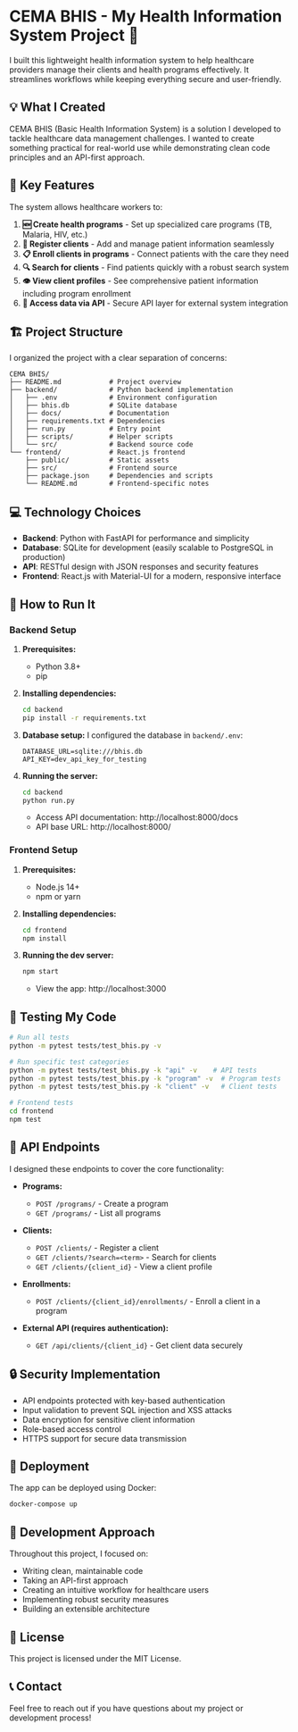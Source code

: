 # CEMA BHIS - My Health Information System Project 🏥

I built this lightweight health information system to help healthcare providers manage their clients and health programs effectively. It streamlines workflows while keeping everything secure and user-friendly.

## 💡 What I Created

CEMA BHIS (Basic Health Information System) is a solution I developed to tackle healthcare data management challenges. I wanted to create something practical for real-world use while demonstrating clean code principles and an API-first approach.

## 🔑 Key Features

The system allows healthcare workers to:

1. **🆕 Create health programs** - Set up specialized care programs (TB, Malaria, HIV, etc.)
2. **👤 Register clients** - Add and manage patient information seamlessly
3. **📋 Enroll clients in programs** - Connect patients with the care they need
4. **🔍 Search for clients** - Find patients quickly with a robust search system
5. **👁️ View client profiles** - See comprehensive patient information including program enrollment
6. **🔌 Access data via API** - Secure API layer for external system integration

## 🏗️ Project Structure

I organized the project with a clear separation of concerns:

```
CEMA BHIS/
├── README.md            # Project overview
├── backend/             # Python backend implementation
│   ├── .env             # Environment configuration
│   ├── bhis.db          # SQLite database
│   ├── docs/            # Documentation
│   ├── requirements.txt # Dependencies
│   ├── run.py           # Entry point
│   ├── scripts/         # Helper scripts
│   └── src/             # Backend source code
└── frontend/            # React.js frontend
    ├── public/          # Static assets
    ├── src/             # Frontend source
    ├── package.json     # Dependencies and scripts
    └── README.md        # Frontend-specific notes
```

## 💻 Technology Choices

- **Backend**: Python with FastAPI for performance and simplicity
- **Database**: SQLite for development (easily scalable to PostgreSQL in production)
- **API**: RESTful design with JSON responses and security features
- **Frontend**: React.js with Material-UI for a modern, responsive interface

## 🚀 How to Run It

### Backend Setup

1. **Prerequisites:**
   - Python 3.8+
   - pip

2. **Installing dependencies:**
   ```bash
   cd backend
   pip install -r requirements.txt
   ```

3. **Database setup:**
   I configured the database in `backend/.env`:
   ```
   DATABASE_URL=sqlite:///bhis.db
   API_KEY=dev_api_key_for_testing
   ```

4. **Running the server:**
   ```bash
   cd backend
   python run.py
   ```
   - Access API documentation: http://localhost:8000/docs
   - API base URL: http://localhost:8000/

### Frontend Setup

1. **Prerequisites:**
   - Node.js 14+
   - npm or yarn

2. **Installing dependencies:**
   ```bash
   cd frontend
   npm install
   ```

3. **Running the dev server:**
   ```bash
   npm start
   ```
   - View the app: http://localhost:3000

## 🧪 Testing My Code

```bash
# Run all tests
python -m pytest tests/test_bhis.py -v

# Run specific test categories
python -m pytest tests/test_bhis.py -k "api" -v    # API tests
python -m pytest tests/test_bhis.py -k "program" -v  # Program tests
python -m pytest tests/test_bhis.py -k "client" -v   # Client tests

# Frontend tests
cd frontend
npm test
```

## 🔗 API Endpoints

I designed these endpoints to cover the core functionality:

- **Programs:**
  - `POST /programs/` - Create a program
  - `GET /programs/` - List all programs

- **Clients:**
  - `POST /clients/` - Register a client
  - `GET /clients/?search=<term>` - Search for clients
  - `GET /clients/{client_id}` - View a client profile

- **Enrollments:**
  - `POST /clients/{client_id}/enrollments/` - Enroll a client in a program

- **External API (requires authentication):**
  - `GET /api/clients/{client_id}` - Get client data securely

## 🔒 Security Implementation

- API endpoints protected with key-based authentication
- Input validation to prevent SQL injection and XSS attacks
- Data encryption for sensitive client information
- Role-based access control
- HTTPS support for secure data transmission

## 🚀 Deployment

The app can be deployed using Docker:

```bash
docker-compose up
```

## 📝 Development Approach

Throughout this project, I focused on:
- Writing clean, maintainable code
- Taking an API-first approach
- Creating an intuitive workflow for healthcare users
- Implementing robust security measures
- Building an extensible architecture

## 📜 License

This project is licensed under the MIT License.

## 📞 Contact

Feel free to reach out if you have questions about my project or development process!